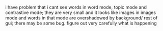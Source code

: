 i have problem that i cant see words in word mode, topic mode and contrastive mode; they are very small and it looks like 
images in images mode and words in that mode are overshadowed by background/ rest of gui; there may be some bug. figure out very 
carefully what is happening